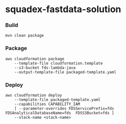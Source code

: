 # squadex-fastdata-solution

### Build

```
mvn clean package
```

### Package

```
aws cloudformation package
    --template-file cloudformation.template
    --s3-bucket fds-lambda-java
    --output-template-file packaged-template.yaml
```

### Deploy
```
aws cloudformation deploy
    --template-file packaged-template.yaml
    --capabilities CAPABILITY_IAM
    [ --parameter-overrides FDSServicePrefix=fds FDSAnalyticalDatabaseName=fds  FDSS3Bucket=fds ]
    --stack-name <stack-name>
```
